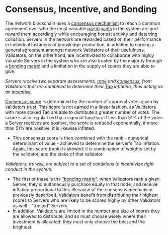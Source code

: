# Consensus, Incentive, and Bonding

The network blockchain uses a [consensus mechanism](/src/Glossary.md#consensus-mechanism) to reach a common agreement over who the most valuable [participants](/src/Glossary.md#minerneuronpeernode) in the system are and reward them accordingly while encouraging honest activity and deterring collusion. Servers in the network are rewarded based on their performance in individual instances of knowledge production, in addition to earning a general agreement amongst network Validators of their usefulness. Validators, on the other hand, are incentivized to collaborate with highly valuable Servers in the system who are also trusted by the majority through a [bonding matrix](/src/Glossary.md#bonding-matrix) and a limitation in the supply of scores they are able to give.

*Servers receive two separate assessments, [rank](/src/Glossary.md#rank) and [consensus](/src/Glossary.md#consensus), from Validators that are combined to determine their [Tao](/src/Glossary.md#tao) inflation, thus acting as an [incentive](/src/Glossary.md#incentive).*

[Consensus score](/src/Glossary.md#consensus) is determined by the number of approval votes given by validators [trust](/src/Glossary.md#trust). This score is not earned in a linear fashion, as Validators with more staked Tao are able to distribute a greater number of votes. The score is also regularized by a sigmoid function: if less than 51% of the votes a Server receives are positive, the score is reduced exponentially, if more than 51% are positive, it is likewise inflated. 
- This consensus score is then combined with the rank - numerical determinant of value - achieved to determine the server's Tao inflation. Again, this score (rank) is skewed: it is combination of weights set by the validator, and the stake of that validator. 


*Validators, as well, are subject to a set of conditions to incentivize right conduct in the system.*

- The first of these is the [“bonding matrix"](/src/Glossary.md#bonding-matrix): when Validators rank a given Server, they simultaneously purchase equity in that node, and receive inflation proportional to this. Because of the consensus mechanism previously described, Validators benefit from distributing their highest scores to Servers who are likely to be scored highly by other Validators as well - “trusted” Servers. 
- In addition, Validators are limited in the number and size of scores they are allowed to distribute, and so must choose wisely where their investment is allocated: they must only choose the best and the brightest.

